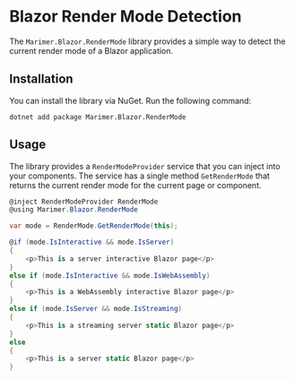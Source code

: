 # Blazor Render Mode Detection

The `Marimer.Blazor.RenderMode` library provides a simple way to detect the current render mode of a Blazor application.

## Installation

You can install the library via NuGet. Run the following command:

```
dotnet add package Marimer.Blazor.RenderMode
```

## Usage

The library provides a `RenderModeProvider` service that you can inject into your components. The service has a single method `GetRenderMode` that returns the current render mode for the current page or component.

```csharp
@inject RenderModeProvider RenderMode
@using Marimer.Blazor.RenderMode

var mode = RenderMode.GetRenderMode(this);

@if (mode.IsInteractive && mode.IsServer)
{
    <p>This is a server interactive Blazor page</p>
}
else if (mode.IsInteractive && mode.IsWebAssembly)
{
    <p>This is a WebAssembly interactive Blazor page</p>
}
else if (mode.IsServer && mode.IsStreaming)
{
    <p>This is a streaming server static Blazor page</p>
}
else
{
    <p>This is a server static Blazor page</p>
}
```
